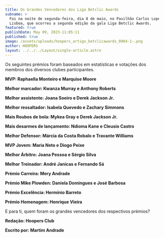 ```yaml
---
title: Os Grandes Vencedores dos Liga Betclic Awards
subname: >
  Foi na noite de segunda-feira, dia 8 de maio, no Pavilhão Carlos Lopes, em
  Lisboa, que ocorreu a segunda edição da gala Liga Betclic Awards.
featured: true
publishDate: May 09, 2023-11:05:11
published: true
image: /assets/uploads/hoopers_artigo_betclicawards_0904-1-.png
author: HOOPERS
layout: ../../../Layout/single-article.astro
---
```

Os seguintes prémios foram baseados em estatísticas e votações dos membros dos diversos clubes participantes.

**MVP: Raphaella Monteiro e Marquise Moore**



**Melhor marcador: Kwanza Murray e Anthony Roberts**



**Melhor assistente: Joana Soeiro e Derek Jackson Jr.**



**Melhor ressaltador: Isabela Quevedo e Zachary Simmons**



**Mais Roubos de bola: Mykea Gray e Derek Jackson Jr.**



**Mais desarmes de lançamento: Ndioma Kane e Cleusio Castro**



**Melhor Defensor: Márcia da Costa Robalo e Travante Williams**



**MVP Jovem: Maria Neto e Diogo Peixe**



**Melhor Árbitro: Joana Pessoa e Sérgio Silva**



**Melhor Treinador: André Janicas e Fernando Sá**



**Prémio Carreira: Mery Andrade**



**Prémio Mike Plowden: Daniela Domingues e José Barbosa**



**Prémio Excelência: Hermínio Barreto**



**Prémio Homenagem: Henrique Vieira**



E para ti, quem foram os grandes vencedores dos respectivos prémios?



**Redação: Hoopers Club**

**Escrito por: Martim Andrade**